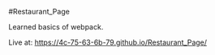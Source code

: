 #Restaurant_Page

Learned basics of webpack.

Live at: https://4c-75-63-6b-79.github.io/Restaurant_Page/